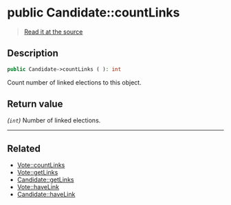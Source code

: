 # public Candidate::countLinks

> [Read it at the source](https://github.com/julien-boudry/Condorcet/blob/master/src/Relations/Linkable.php#L44)

## Description    

```php
public Candidate->countLinks ( ): int
```

Count number of linked elections to this object.


## Return value   

*(`int`)* Number of linked elections.


---------------------------------------

## Related

* [Vote::countLinks](/Docs/api-reference/Vote%20Class/Vote--countLinks().md)    
* [Vote::getLinks](/Docs/api-reference/Vote%20Class/Vote--getLinks().md)    
* [Candidate::getLinks](/Docs/api-reference/Candidate%20Class/Candidate--getLinks().md)    
* [Vote::haveLink](/Docs/api-reference/Vote%20Class/Vote--haveLink().md)    
* [Candidate::haveLink](/Docs/api-reference/Candidate%20Class/Candidate--haveLink().md)    
